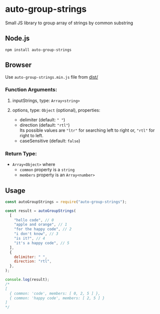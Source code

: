 # auto-group-strings

Small JS library to group array of strings by common substring

## Node.js

`npm install auto-group-strings`

## Browser

Use `auto-group-strings.min.js` file from [dist/](dist/)

### Function Arguments:

1. inputStrings, type: `Array<string>`

2. options, type: `Object` (optional), properties:
    - delimiter (default: `" "`)
    - direction (default: `"rtl"`)
      <br>
      Its possible values are `"ltr"` for searching left to right or, `"rtl"` for right to left.
    - caseSensitive (default: `false`)

### Return Type:

- `Array<Object>` where
    - `common` property is a `string`
    - `members` property is an `Array<number>`

## Usage

```js
const autoGroupStrings = require("auto-group-strings");

const result = autoGroupStrings(
  [
    "hello code", // 0
    "apple and orange", // 1
    "for the happy code", // 2
    "i don't know", // 3
    "is it?", // 4
    "it's a happy code", // 5
  ],
  {
    delimiter: " ",
    direction: "rtl",
  },
);

console.log(result);
/*
[
  { common: 'code', members: [ 0, 2, 5 ] },
  { common: 'happy code', members: [ 2, 5 ] }
]
*/
```